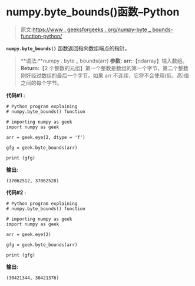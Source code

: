 # numpy.byte_bounds()函数–Python

> 原文:[https://www . geeksforgeeks . org/numpy-byte _ bounds-function-python/](https://www.geeksforgeeks.org/numpy-byte_bounds-function-python/)

**`numpy.byte_bounds()`** 函数返回指向数组端点的指针。

> **语法:**numpy . byte _ bounds(arr)
> **参数:**
> **arr:**【ndarray】输入数组。
> **Return:**【2 个整数的元组】第一个整数是数组的第一个字节，第二个整数刚好经过数组的最后一个字节。如果 arr 不连续，它将不会使用(低、高)值之间的每个字节。

**代码#1 :**

```
# Python program explaining
# numpy.byte_bounds() function

# importing numpy as geek 
import numpy as geek 

arr = geek.eye(2, dtype = 'f')

gfg = geek.byte_bounds(arr)

print (gfg)
```

**输出:**

```
(37062512, 37062528)

```

**代码#2 :**

```
# Python program explaining
# numpy.byte_bounds() function

# importing numpy as geek 
import numpy as geek 

arr = geek.eye(2)

gfg = geek.byte_bounds(arr)

print (gfg)
```

**输出:**

```
(30421344, 30421376)

```